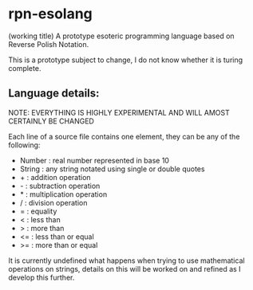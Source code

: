 # rpn-esolang
(working title)
A prototype esoteric programming language based on Reverse Polish Notation.

This is a prototype subject to change, I do not know whether it is turing complete.

## Language details:
NOTE: EVERYTHING IS HIGHLY EXPERIMENTAL AND WILL AMOST CERTAINLY BE CHANGED

Each line of a source file contains one element, they can be any of the following:

- Number : real number represented in base 10
- String : any string notated using single or double quotes
- \+ : addition operation
- \- : subtraction operation
- \* : multiplication operation
- / : division operation
- = : equality
- < : less than
- \> : more than
- <= : less than or equal
- \>= : more than or equal

It is currently undefined what happens when trying to use mathematical operations on strings, details on this will be worked on and refined as I develop this further.

